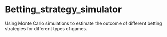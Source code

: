 # Betting_strategy_simulator
Using Monte Carlo simulations to estimate the outcome of different betting strategies for different types of games. 
